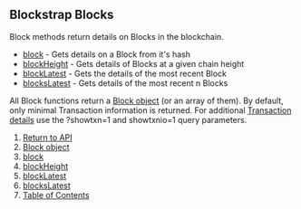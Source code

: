 ## Blockstrap Blocks

Block methods return details on Blocks in the blockchain.

* [block](block/) - Gets details on a Block from it's hash
* [blockHeight](blockHeight/) - Gets details of Blocks at a given chain height
* [blockLatest](blockLatest/) - Gets the details of the most recent Block
* [blocksLatest](blockLatest/) - Gets details of the most recent n Blocks

All Block functions return a [Block object](blockobject/) (or an array of them).
By default, only minimal Transaction information is returned. For additional [Transaction details](../../notes/detailAndPagination/) use the
?showtxn=1 and showtxnio=1 query parameters.


1. [Return to API](../../)
1. [Block object](blockobject/)
1. [block](block/)
1. [blockHeight](blockHeight/)
1. [blockLatest](blockLatest/)
1. [blocksLatest](blockLatest/)
1. [Table of Contents](../../../)
